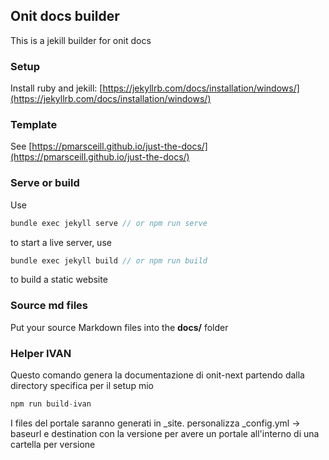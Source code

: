 ## Onit docs builder

This is a jekill builder for onit docs

### Setup

Install ruby and jekill: [https://jekyllrb.com/docs/installation/windows/](https://jekyllrb.com/docs/installation/windows/)

### Template

See [https://pmarsceill.github.io/just-the-docs/](https://pmarsceill.github.io/just-the-docs/)

### Serve or build

Use 
```js
bundle exec jekyll serve // or npm run serve
```
to start a live server, use 
```js
bundle exec jekyll build // or npm run build
```
to build a static website 

### Source md files

Put your source Markdown files into the **docs/** folder


### Helper IVAN

Questo comando genera la documentazione di onit-next partendo dalla directory specifica per il setup mio

```js
npm run build-ivan
```

I files del portale saranno generati in _site.
personalizza _config.yml -> baseurl e destination con la versione per avere un portale all'interno di una cartella per versione